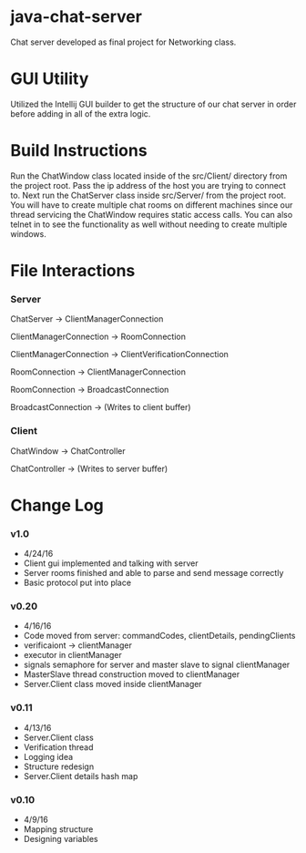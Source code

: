 # java-chat-server
Chat server developed as final project for Networking class.

# GUI Utility
Utilized the Intellij GUI builder to get the structure of our chat server in order before adding in all of the extra logic.

# Build Instructions
Run the ChatWindow class located inside of the src/Client/ directory from the project root. Pass the ip address of the host you are trying to connect to. Next run the ChatServer class inside src/Server/ from the project root. You will have to create multiple chat rooms on different machines since our thread servicing the ChatWindow requires static access calls. You can also telnet in to see the functionality as well without needing to create multiple windows.

# File Interactions

### Server ###

ChatServer                 ->    ClientManagerConnection

ClientManagerConnection    ->    RoomConnection

ClientManagerConnection    ->    ClientVerificationConnection

RoomConnection             ->    ClientManagerConnection

RoomConnection             ->    BroadcastConnection

BroadcastConnection        ->    (Writes to client buffer)

### Client ###

ChatWindow                 ->    ChatController

ChatController             ->    (Writes to server buffer)

# Change Log

### v1.0 ###

* 4/24/16
* Client gui implemented and talking with server
* Server rooms finished and able to parse and send message correctly
* Basic protocol put into place

### v0.20 ###

* 4/16/16
* Code moved from server: commandCodes, clientDetails, pendingClients
* verificaiont -> clientManager
* executor in clientManager
* signals semaphore for server and master slave to signal clientManager
* MasterSlave thread construction moved to clientManager
* Server.Client class moved inside clientManager

### v0.11 ###

* 4/13/16
* Server.Client class
* Verification thread
* Logging idea
* Structure redesign
* Server.Client details hash map

### v0.10 ###

* 4/9/16
* Mapping structure
* Designing variables
